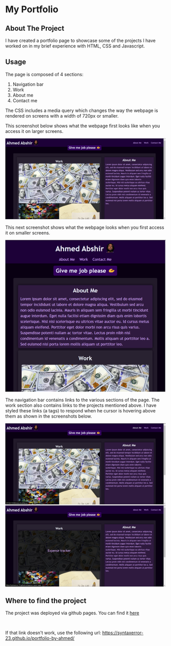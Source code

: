 # My Portfolio 


<!-- About project -->
## About The Project

I have created a portfolio page to showcase some of the projects I have worked on in my brief experience with HTML, CSS and Javascript. 

## Usage

The page is composed of 4 sections:

1. Navigation bar
2. Work
3. About me 
4. Contact me


The CSS includes a media query which changes the way the webpage is rendered on screens with a width of 720px or smaller.

This screenshot below shows what the webpage first looks like when you access it on larger screens.

<img src="./assets/images/ss-1.png" alt="webpage when first opened">

<br>

This next screenshot shows what the webpage looks when you first access it on smaller screens.

<img src="./assets/images/ss-2.png" alt="webpage when first opened on smaller screens">

<br>

The navigation bar contains links to the various sections of the page. The work section also contains links to the projects mentioned above. I have styled these links (a tags) to respond when he cursor is hovering above them as shown in the screenshots below.

<img src="./assets/images/ss-nav.png" alt="Navigation links in hover state">

<br>

<img src="./assets/images/ss-overlay.png" alt="Portfolio links in hover state">

<br>

## Where to find the project

The project was deployed via github pages. You can find it <a href="https://syntaxerror-23.github.io/portfolio-by-ahmed/">here</a>

<br>

If that link doesn't work, use the following url: https://syntaxerror-23.github.io/portfolio-by-ahmed/




